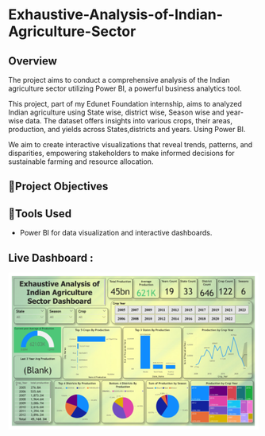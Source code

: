 # Exhaustive-Analysis-of-Indian-Agriculture-Sector

## Overview
The project aims to conduct a comprehensive analysis of the Indian agriculture sector utilizing Power BI, a powerful business analytics tool.

This project, part of my Edunet Foundation internship, aims to analyzed Indian agriculture using State wise, district wise, Season wise and  year-wise data. The dataset offers insights into various crops, their areas, production, and yields across States,districts and years. Using Power BI.

We aim to create interactive visualizations that reveal trends, patterns, and disparities, empowering stakeholders to make informed decisions for sustainable farming and resource allocation.

## 📌Project Objectives


## 📌Tools Used
- Power BI for data visualization and interactive dashboards.


## Live Dashboard : 
![App Screenshot](https://github.com/tejas79883/Exhaustive-Analysis-of-Indian-Agriculture-Sector/blob/main/files/Dashboard.jpg)

